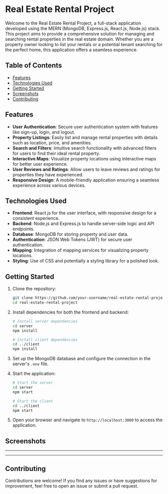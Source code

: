 # Real Estate Rental Project

Welcome to the Real Estate Rental Project, a full-stack application developed using the MERN (MongoDB, Express.js, React.js, Node.js) stack. This project aims to provide a comprehensive solution for managing and searching rental properties in the real estate domain. Whether you are a property owner looking to list your rentals or a potential tenant searching for the perfect home, this application offers a seamless experience.

## Table of Contents
- [Features](#features)
- [Technologies Used](#technologies-used)
- [Getting Started](#getting-started)
- [Screenshots](#screenshots)
- [Contributing](#contributing)

## Features

- **User Authentication**: Secure user authentication system with features like sign-up, login, and logout.
- **Property Listings**: Easily list and manage rental properties with details such as location, price, and amenities.
- **Search and Filters**: Intuitive search functionality with advanced filters for users to find their ideal rental property.
- **Interactive Maps**: Visualize property locations using interactive maps for better user experience.
- **User Reviews and Ratings**: Allow users to leave reviews and ratings for properties they have experienced.
- **Responsive Design**: A mobile-friendly application ensuring a seamless experience across various devices.

## Technologies Used

- **Frontend**: React.js for the user interface, with responsive design for a consistent experience.
- **Backend**: Node.js and Express.js to handle server-side logic and API endpoints.
- **Database**: MongoDB for storing property and user data.
- **Authentication**: JSON Web Tokens (JWT) for secure user authentication.
- **Mapping**: Integration of mapping services for visualizing property locations.
- **Styling**: Use of CSS and potentially a styling library for a polished look.

## Getting Started

1. Clone the repository:
   ```bash
   git clone https://github.com/your-username/real-estate-rental-project.git
   cd real-estate-rental-project
   ```

2. Install dependencies for both the frontend and backend:
   ```bash
   # Install server dependencies
   cd server
   npm install

   # Install client dependencies
   cd ../client
   npm install
   ```

3. Set up the MongoDB database and configure the connection in the server's `.env` file.

4. Start the application:
   ```bash
   # Start the server
   cd server
   npm start

   # Start the client
   cd ../client
   npm start
   ```

5. Open your browser and navigate to `http://localhost:3000` to access the application.

## Screenshots



------------------------------------------------------------------------------------------------------------------



------------------------------------------------------------------------------------------------------------------








## Contributing

Contributions are welcome! If you find any issues or have suggestions for improvement, feel free to open an issue or submit a pull request.
